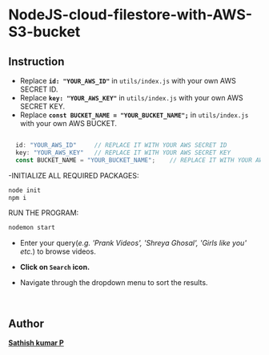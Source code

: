 # NodeJS-cloud-filestore-with-AWS-S3-bucket

## Instruction


- Replace **`id: "YOUR_AWS_ID"`** in `utils/index.js` with your own AWS SECRET ID.
- Replace **`key: "YOUR_AWS_KEY"`** in `utils/index.js` with your own AWS SECRET KEY.
- Replace **`const BUCKET_NAME = "YOUR_BUCKET_NAME";`** in `utils/index.js` with your own AWS BUCKET.

```js

  id: "YOUR_AWS_ID"     // REPLACE IT WITH YOUR AWS SECRET ID
  key: "YOUR_AWS_KEY"   // REPLACE IT WITH YOUR AWS SECRET KEY
  const BUCKET_NAME = "YOUR_BUCKET_NAME";    // REPLACE IT WITH YOUR AWS BUCKET

```


-INITIALIZE ALL REQUIRED PACKAGES:

```bash
node init
npm i

```
RUN THE PROGRAM:

```bash
nodemon start 

```
- Enter your query(*e.g. 'Prank Videos', 'Shreya Ghosal', 'Girls like you' etc.*) to browse videos.

- **Click on `Search` icon.**

- Navigate through the dropdown menu to sort the results.



<br>

## Author

**[Sathish kumar P](https://www.linkedin.com/in/sathishbeloved/)**
